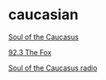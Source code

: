 # caucasian

[Soul of the Caucasus](https://onlineradiobox.com/json/il/caucasus/play?platform=web)

[92.3 The Fox](https://playerservices.streamtheworld.com/api/livestream-redirect/KOFXFMAAC.aac?dist=onlineradiobox)

[Soul of the Caucasus radio](http://45.88.76.52:8000/live)

